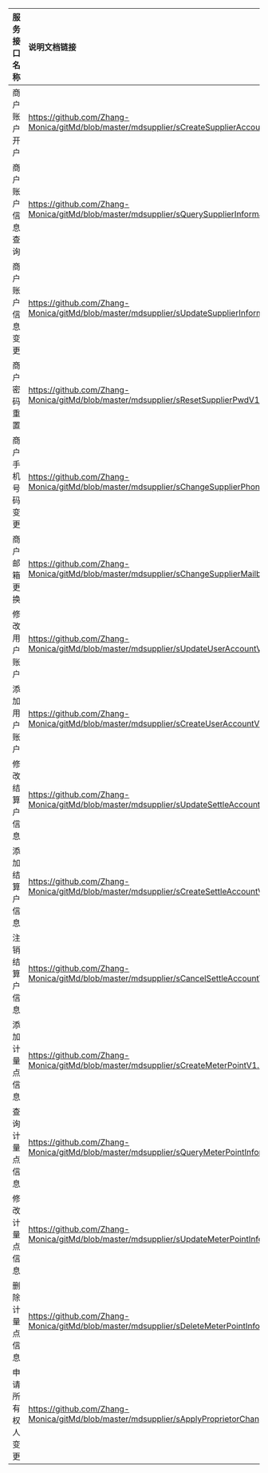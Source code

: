   
| 服务接口名称 | 说明文档链接 |  
| :----------------- | :---------------- |  
| 商户账户开户 | https://github.com/Zhang-Monica/gitMd/blob/master/mdsupplier/sCreateSupplierAccountV1.md |  
| 商户账户信息查询 | https://github.com/Zhang-Monica/gitMd/blob/master/mdsupplier/sQuerySupplierInformationV1.md |  
| 商户账户信息变更 | https://github.com/Zhang-Monica/gitMd/blob/master/mdsupplier/sUpdateSupplierInformationV1.md |  
| 商户密码重置 | https://github.com/Zhang-Monica/gitMd/blob/master/mdsupplier/sResetSupplierPwdV1.md |  
| 商户手机号码变更 | https://github.com/Zhang-Monica/gitMd/blob/master/mdsupplier/sChangeSupplierPhoneNumberV1.md |  
| 商户邮箱更换 | https://github.com/Zhang-Monica/gitMd/blob/master/mdsupplier/sChangeSupplierMailboxV1.md |  
| 修改用户账户 | https://github.com/Zhang-Monica/gitMd/blob/master/mdsupplier/sUpdateUserAccountV1.md |  
| 添加用户账户 | https://github.com/Zhang-Monica/gitMd/blob/master/mdsupplier/sCreateUserAccountV1.md |  
| 修改结算户信息 | https://github.com/Zhang-Monica/gitMd/blob/master/mdsupplier/sUpdateSettleAccountInformationV1.md |  
| 添加结算户信息 | https://github.com/Zhang-Monica/gitMd/blob/master/mdsupplier/sCreateSettleAccountV1.md |  
| 注销结算户信息 | https://github.com/Zhang-Monica/gitMd/blob/master/mdsupplier/sCancelSettleAccountV1.md |  
| 添加计量点信息 | https://github.com/Zhang-Monica/gitMd/blob/master/mdsupplier/sCreateMeterPointV1.md |  
| 查询计量点信息 | https://github.com/Zhang-Monica/gitMd/blob/master/mdsupplier/sQueryMeterPointInformationV1.md |  
| 修改计量点信息 | https://github.com/Zhang-Monica/gitMd/blob/master/mdsupplier/sUpdateMeterPointInformationV1.md |  
| 删除计量点信息 | https://github.com/Zhang-Monica/gitMd/blob/master/mdsupplier/sDeleteMeterPointInformationV1.md |  
| 申请所有权人变更 | https://github.com/Zhang-Monica/gitMd/blob/master/mdsupplier/sApplyProprietorChangeV1.md |  
  

